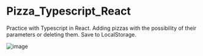 
<h1>Pizza_Typescript_React</h1>

Practice with Typescript in React. Adding pizzas with the possibility of their parameters or deleting them. Save to LocalStorage.


![image](https://github.com/0trava/Pizza_Typescript_React/assets/102797527/9a2a7255-a1b1-4579-b057-4cf1974b9c3c)

